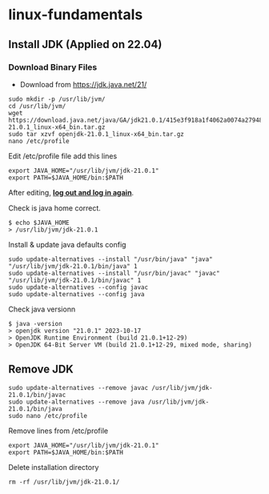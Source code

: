 # linux-fundamentals

## Install JDK (Applied on 22.04)
### Download Binary Files
- Download from https://jdk.java.net/21/

```
sudo mkdir -p /usr/lib/jvm/
cd /usr/lib/jvm/
wget https://download.java.net/java/GA/jdk21.0.1/415e3f918a1f4062a0074a2794853d0d/12/GPL/openjdk-21.0.1_linux-x64_bin.tar.gz
sudo tar xzvf openjdk-21.0.1_linux-x64_bin.tar.gz
nano /etc/profile
```

Edit /etc/profile file add this lines

```
export JAVA_HOME="/usr/lib/jvm/jdk-21.0.1"
export PATH=$JAVA_HOME/bin:$PATH
```

After editing, <ins>**log out and log in again**</ins>.

Check is java home correct.

```
$ echo $JAVA_HOME
> /usr/lib/jvm/jdk-21.0.1
```

Install & update java defaults config 

```
sudo update-alternatives --install "/usr/bin/java" "java" "/usr/lib/jvm/jdk-21.0.1/bin/java" 1
sudo update-alternatives --install "/usr/bin/javac" "javac" "/usr/lib/jvm/jdk-21.0.1/bin/javac" 1
sudo update-alternatives --config javac
sudo update-alternatives --config java
```

Check java versionn

```
$ java -version
> openjdk version "21.0.1" 2023-10-17
> OpenJDK Runtime Environment (build 21.0.1+12-29)
> OpenJDK 64-Bit Server VM (build 21.0.1+12-29, mixed mode, sharing)
```

## Remove JDK

```
sudo update-alternatives --remove javac /usr/lib/jvm/jdk-21.0.1/bin/javac
sudo update-alternatives --remove java /usr/lib/jvm/jdk-21.0.1/bin/java
sudo nano /etc/profile
```

Remove lines from /etc/profile

```
export JAVA_HOME="/usr/lib/jvm/jdk-21.0.1"
export PATH=$JAVA_HOME/bin:$PATH
```

Delete installation directory

```
rm -rf /usr/lib/jvm/jdk-21.0.1/
```

